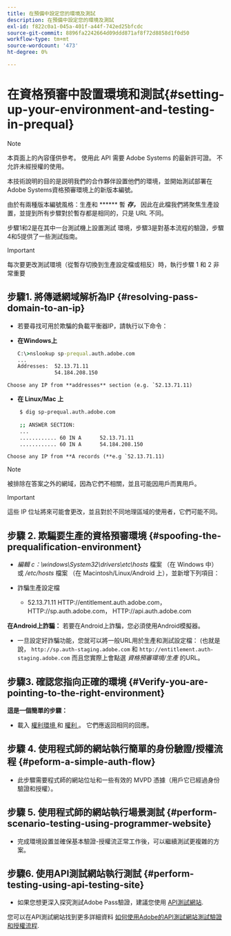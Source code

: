 ```yaml
---
title: 在預備中設定您的環境及測試
description: 在預備中設定您的環境及測試
exl-id: f822c0a1-045a-401f-a44f-742ed25bfcdc
source-git-commit: 8896fa2242664d09ddd871af8f72d8858d1f0d50
workflow-type: tm+mt
source-wordcount: '473'
ht-degree: 0%

---
```


# 在資格預審中設置環境和測試{#setting-up-your-environment-and-testing-in-prequal}

>[!NOTE]
>
>本頁面上的內容僅供參考。 使用此 API 需要 Adobe Systems 的最新許可證。 不允許未經授權的使用。

本技術說明的目的是説明我們的合作夥伴設置他們的環境，並開始測試部署在Adobe Systems資格預審環境上的新版本編號。

由於有兩種版本編號風格：生產和 ****** 暫 ***存，*** 因此在此檔我們將聚焦生產設置，並提到所有步驟對於暫存都是相同的，只是 URL 不同。

步驟1和2是在其中一台測試機上設置測試 環境，步驟3是對基本流程的驗證，步驟4和5提供了一些測試指南。

>[!IMPORTANT]
>
> 每次要更改測試環境（從暫存切換到生產設定檔或相反）時，執行步驟 1 和 2 非常重要


## 步驟1. 將傳遞網域解析為IP {#resolving-pass-domain-to-an-ip}

* 若要尋找可用於欺騙的負載平衡器IP，請執行以下命令：

* **在Windows上**

  ```cmd
  C:\>nslookup sp-prequal.auth.adobe.com
  ...
  Addresses:  52.13.71.11
              54.184.208.150
  ```

```Choose any IP from **addresses** section (e.g. `52.13.71.11)```

* **在 Linux/Mac 上**

```sh
    $ dig sp-prequal.auth.adobe.com
    
    ;; ANSWER SECTION:
    ...
    ............ 60 IN A      52.13.71.11
    ............ 60 IN A      54.184.208.150
```

```Choose any IP from **A records (**e.g `52.13.71.11)```

>[!NOTE]
>
>被排除在答案之外的網域，因為它們不相關，並且可能因用戶而異用戶。

>[!IMPORTANT]
>
> 這些 IP 位址將來可能會更改，並且對於不同地理區域的使用者，它們可能不同。


## 步驟 2.  欺騙要生產的資格預審環境 {#spoofing-the-prequalification-environment}

* *編輯 c：\\windows\\System32\\drivers\\etc\\hosts* 檔案 （在 Windows 中） 或 */etc/hosts* 檔案 （在 Macintosh/Linux/Android 上），並新增下列項目：

* 詐騙生產設定檔
   * 52.13.71.11 HTTP://entitlement.auth.adobe.com， HTTP://sp.auth.adobe.com， HTTP://api.auth.adobe.com

**在Android上詐騙：** 若要在Android上詐騙，您必須使用Android模擬器。

* 一旦設定好詐騙功能，您就可以將一般URL用於生產和測試設定檔： (也就是說， `http://sp.auth-staging.adobe.com` 和 `http://entitlement.auth-staging.adobe.com` 而且您實際上會點選 *資格預審環境/生產* 的URL。


## 步驟3.  確認您指向正確的環境 {#Verify-you-are-pointing-to-the-right-environment}

**這是一個簡單的步驟：**

* 載入 [ 權利環境 ](https://entitlement-prequal.auth.adobe.com/environment.html) 和 [ 權利 ](https://entitlement.auth.adobe.com/environment.html) 。 它們應返回相同的回應。


## 步驟 4.  使用程式師的網站執行簡單的身份驗證/授權流程 {#peform-a-simple-auth-flow}

* 此步驟需要程式師的網站位址和一些有效的 MVPD 憑據（用戶它已經過身份驗證和授權）。

## 步驟 5.  使用程式師的網站執行場景測試 {#perform-scenario-testing-using-programmer-website}

* 完成環境設置並確保基本驗證-授權流正常工作後，可以繼續測試更複雜的方案。


## 步驟6.  使用API測試網站執行測試 {#perform-testing-using-api-testing-site}

* 如果您想更深入探究測試Adobe Pass驗證，建議您使用 [API測試網站](http://entitlement-prequal.auth.adobe.com/apitest/api.html).

您可以在API測試網站找到更多詳細資料 [如何使用Adobe的API測試網站測試驗證和授權流程](/help/authentication/test-authn-authz-flows-using-adobes-api-test-site.md).
